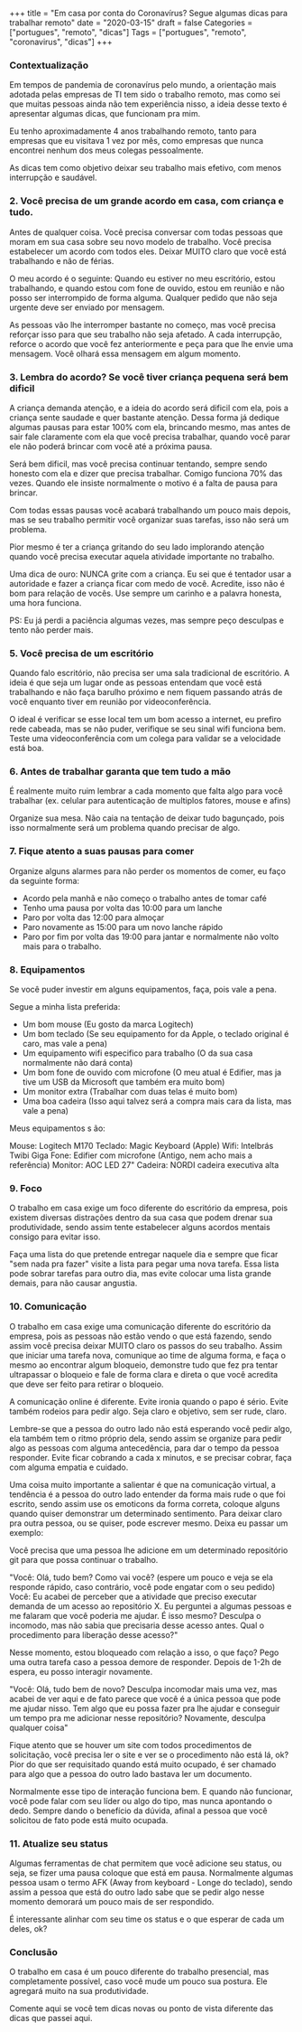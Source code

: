+++
title = "Em casa por conta do Coronavírus? Segue algumas dicas para trabalhar remoto"
date = "2020-03-15"
draft = false
Categories = ["portugues", "remoto", "dicas"]
Tags = ["portugues", "remoto", "coronavirus", "dicas"]
+++

### Contextualização

Em tempos de pandemia de coronavírus pelo mundo, a orientação mais adotada pelas empresas de TI tem sido o trabalho remoto, mas como sei que muitas pessoas ainda não tem experiência nisso, a ideia desse texto é apresentar algumas dicas, que funcionam pra mim.

Eu tenho aproximadamente 4 anos trabalhando remoto, tanto para empresas que eu visitava 1 vez por mês, como empresas que nunca encontrei nenhum dos meus colegas pessoalmente.

As dicas tem como objetivo deixar seu trabalho mais efetivo, com menos interrupção e saudável.

### 2. Você precisa de um grande acordo em casa, com criança e tudo.

Antes de qualquer coisa. Você precisa conversar com todas pessoas que moram em sua casa sobre seu novo modelo de trabalho. Você precisa estabelecer um acordo com todos eles. Deixar MUITO claro que você está trabalhando e não de férias.

O meu acordo é o seguinte: Quando eu estiver no meu escritório, estou trabalhando, e quando estou com fone de ouvido, estou em reunião e não posso ser interrompido de forma alguma. Qualquer pedido que não seja urgente deve ser enviado por mensagem.

As pessoas vão lhe interromper bastante no começo, mas você precisa reforçar isso para que seu trabalho não seja afetado. A cada interrupção, reforce o acordo que você fez anteriormente e peça para que lhe envie uma mensagem. Você olhará essa mensagem em algum momento.

### 3. Lembra do acordo? Se você tiver criança pequena será bem dificil

A criança demanda atenção, e a ideia do acordo será dificil com ela, pois a criança sente saudade e quer bastante atenção. Dessa forma já dedique algumas pausas para estar 100% com ela, brincando mesmo, mas antes de sair fale claramente com ela que você precisa trabalhar, quando você parar ele não poderá brincar com você até a próxima pausa.

Será bem dificil, mas você precisa continuar tentando, sempre sendo honesto com ela e dizer que precisa trabalhar. Comigo funciona 70% das vezes. Quando ele insiste normalmente o motivo é a falta de pausa para brincar.

Com todas essas pausas você acabará trabalhando um pouco mais depois, mas se seu trabalho permitir você organizar suas tarefas, isso não será um problema.

Pior mesmo é ter a criança gritando do seu lado implorando atenção quando você precisa executar aquela atividade importante no trabalho.

Uma dica de ouro: NUNCA grite com a criança. Eu sei que é tentador usar a autoridade e fazer a criança ficar com medo de você. Acredite, isso não é bom para relação de vocês. Use sempre um carinho e a palavra honesta, uma hora funciona.

PS: Eu já perdi a paciência algumas vezes, mas sempre peço desculpas e tento não perder mais.

### 5. Você precisa de um escritório

Quando falo escritório, não precisa ser uma sala tradicional de escritório. A ideia é que seja um lugar onde as pessoas entendam que você está trabalhando e não faça barulho próximo e nem fiquem passando atrás de você enquanto tiver em reunião por videoconferência.

O ideal é verificar se esse local tem um bom acesso a internet, eu prefiro rede cabeada, mas se não puder, verifique se seu sinal wifi funciona bem. Teste uma videoconferência com um colega para validar se a velocidade está boa.

### 6. Antes de trabalhar garanta que tem tudo a mão

É realmente muito ruim lembrar a cada momento que falta algo para você trabalhar (ex. celular para autenticação de multiplos fatores, mouse e afins)

Organize sua mesa. Não caia na tentação de deixar tudo bagunçado, pois isso normalmente será um problema quando precisar de algo.

### 7. Fique atento a suas pausas para comer

Organize alguns alarmes para não perder os momentos de comer, eu faço da seguinte forma:

 - Acordo pela manhã e não começo o trabalho antes de tomar café
 - Tenho uma pausa por volta das 10:00 para um lanche
 - Paro por volta das 12:00 para almoçar
 - Paro novamente as 15:00 para um novo lanche rápido
 - Paro por fim por volta das 19:00 para jantar e normalmente não volto mais para o trabalho.

### 8. Equipamentos

Se você puder investir em alguns equipamentos, faça, pois vale a pena.

Segue a minha lista preferida:

 - Um bom mouse (Eu gosto da marca Logitech)
 - Um bom teclado (Se seu equipamento for da Apple, o teclado original é caro, mas vale a pena)
 - Um equipamento wifi especifico para trabalho (O da sua casa normalmente não dará conta)
 - Um bom fone de ouvido com microfone (O meu atual é Edifier, mas ja tive um USB da Microsoft que também era muito bom)
 - Um monitor extra (Trabalhar com duas telas é muito bom)
 - Uma boa cadeira (Isso aqui talvez será a compra mais cara da lista, mas vale a pena)

Meus equipamentos s	ão:

Mouse:  Logitech M170
Teclado: Magic Keyboard (Apple)
Wifi: Intelbrás Twibi Giga
Fone: Edifier com microfone (Antigo, nem acho mais a referência)
Monitor: AOC LED 27"
Cadeira: NORDI cadeira executiva alta

### 9. Foco

O trabalho em casa exige um foco diferente do escritório da empresa, pois existem diversas distrações dentro da sua casa que podem drenar sua produtividade, sendo assim tente estabelecer alguns acordos mentais consigo para evitar isso.

Faça uma lista do que pretende entregar naquele dia e sempre que ficar "sem nada pra fazer" visite a lista para pegar uma nova tarefa. Essa lista pode sobrar tarefas para outro dia, mas evite colocar uma lista grande demais, para não causar angustia. 

### 10. Comunicação

O trabalho em casa exige uma comunicação diferente do escritório da empresa, pois as pessoas não estão vendo o que está fazendo, sendo assim você precisa deixar MUITO claro os passos do seu trabalho. Assim que iniciar uma tarefa nova, comunique ao time de alguma forma, e faça o mesmo ao encontrar algum bloqueio, demonstre tudo que fez pra tentar ultrapassar o bloqueio e fale de forma clara e direta o que você acredita que deve ser feito para retirar o bloqueio.

A comunicação online é diferente. Evite ironia quando o papo é sério. Evite também rodeios para pedir algo. Seja claro e objetivo, sem ser rude, claro.

Lembre-se que a pessoa do outro lado não está esperando você pedir algo, ela também tem o ritmo próprio dela, sendo assim se organize para pedir algo as pessoas com alguma antecedência, para dar o tempo da pessoa responder. Evite ficar cobrando a cada x minutos, e se precisar cobrar, faça com alguma empatia e cuidado.

Uma coisa muito importante a salientar é que na comunicação virtual, a tendência é a pessoa do outro lado entender da forma mais rude o que foi escrito, sendo assim use os emoticons da forma correta, coloque alguns quando quiser demonstrar um determinado sentimento. Para deixar claro pra outra pessoa, ou se quiser, pode escrever mesmo. Deixa eu passar um exemplo:

Você precisa que uma pessoa lhe adicione em um determinado repositório git para que possa continuar o trabalho. 

"Você: Olá, tudo bem? Como vai você?  (espere um pouco e veja se ela responde rápido, caso contrário, você pode engatar com o seu pedido)
Você: Eu acabei de perceber que a atividade que preciso executar demanda de um acesso ao repositório X. Eu perguntei a algumas pessoas e me falaram que você poderia me ajudar. É isso mesmo? Desculpa o incomodo, mas não sabia que precisaria desse acesso antes. Qual o procedimento para liberação desse acesso?"

Nesse momento, estou bloqueado com relação a isso, o que faço? Pego uma outra tarefa caso a pessoa demore de responder. Depois de 1-2h de espera, eu posso interagir novamente.

"Você: Olá, tudo bem de novo? Desculpa incomodar mais uma vez, mas acabei de ver aqui e de fato parece que você é a única pessoa que pode me ajudar nisso. Tem algo que eu possa fazer pra lhe ajudar e conseguir um tempo pra me adicionar nesse repositório? Novamente, desculpa qualquer coisa"

Fique atento que se houver um site com todos procedimentos de solicitação, você precisa ler o site e ver se o procedimento não está lá, ok? Pior do que ser requisitado quando está muito ocupado, é ser chamado para algo que a pessoa do outro lado bastava ler um documento.

Normalmente esse tipo de interação funciona bem. E quando não funcionar, você pode falar com seu líder ou algo do tipo, mas nunca apontando o dedo. Sempre dando o benefício da dúvida, afinal a pessoa que você solicitou de fato pode está muito ocupada.

### 11. Atualize seu status

Algumas ferramentas de chat permitem que você adicione seu status, ou seja, se fizer uma pausa coloque que está em pausa. Normalmente algumas pessoa usam o termo AFK (Away from keyboard - Longe do teclado), sendo assim a pessoa que está do outro lado sabe que se pedir algo nesse momento demorará um pouco mais de ser respondido.

É interessante alinhar com seu time os status e o que esperar de cada um deles, ok?


### Conclusão

O trabalho em casa é um pouco diferente do trabalho presencial, mas completamente possível, caso você mude um pouco sua postura. Ele agregará muito na sua produtividade.

Comente aqui se você tem dicas novas ou ponto de vista diferente das dicas que passei aqui.
